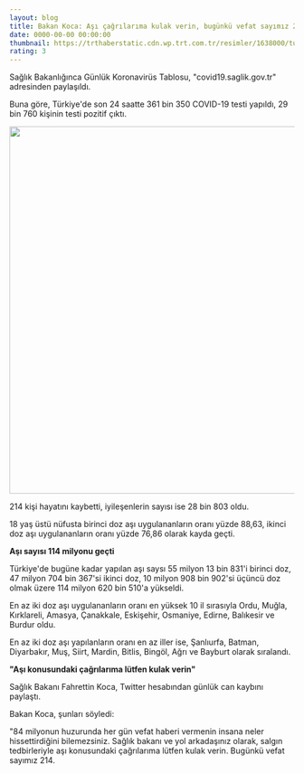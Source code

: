 ```yaml
--- 
layout: blog
title: Bakan Koca: Aşı çağrılarıma kulak verin, bugünkü vefat sayımız 214
date: 0000-00-00 00:00:00
thumbnail: https://trthaberstatic.cdn.wp.trt.com.tr/resimler/1638000/turkiye-yogun-bakim-aa-1639861.jpg
rating: 3
---
```

<p>
	Sağlık Bakanlığınca Günlük Koronavirüs Tablosu, "covid19.saglik.gov.tr" adresinden paylaşıldı.</p>
<p>
	Buna göre, Türkiye'de son 24 saatte 361 bin 350 COVID-19 testi yapıldı, 29 bin 760 kişinin testi pozitif çıktı.</p>
<p>
	<img alt="" src="dosyalar/images/20 ekim.jpg" style="width: 650px; height: 650px;" /></p>
<p>
	214 kişi hayatını kaybetti, iyileşenlerin sayısı ise 28 bin 803 oldu.</p>
<p>
	18 yaş üstü nüfusta birinci doz aşı uygulananların oranı yüzde 88,63, ikinci doz aşı uygulananların oranı yüzde 76,86 olarak kayda geçti.</p>
<p>
	<strong>Aşı sayısı 114 milyonu geçti</strong></p>
<p>
	Türkiye'de bugüne kadar yapılan aşı saysı 55 milyon 13 bin 831'i birinci doz, 47 milyon 704 bin 367'si ikinci doz, 10 milyon 908 bin 902'si üçüncü doz olmak üzere 114 milyon 620 bin 510'a yükseldi.</p>
<p>
	En az iki doz aşı uygulananların oranı en yüksek 10 il sırasıyla Ordu, Muğla, Kırklareli, Amasya, Çanakkale, Eskişehir, Osmaniye, Edirne, Balıkesir ve Burdur oldu.</p>
<p>
	En az iki doz aşı yapılanların oranı en az iller ise, Şanlıurfa, Batman, Diyarbakır, Muş, Siirt, Mardin, Bitlis, Bingöl, Ağrı ve Bayburt olarak sıralandı.</p>
<p>
	<strong>"Aşı konusundaki çağrılarıma lütfen kulak verin"</strong></p>
<p>
	Sağlık Bakanı Fahrettin Koca, Twitter hesabından günlük can kaybını paylaştı. </p>
<p>
	Bakan Koca, şunları söyledi:</p>
<p>
	"84 milyonun huzurunda her gün vefat haberi vermenin insana neler hissettirdiğini bilemezsiniz. Sağlık bakanı ve yol arkadaşınız olarak, salgın tedbirleriyle aşı konusundaki çağrılarıma lütfen kulak verin. Bugünkü vefat sayımız 214.</p>
